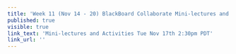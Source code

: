 ```yaml
---
title: 'Week 11 (Nov 14 - 20) BlackBoard Collaborate Mini-lectures and Activities'
published: true
visible: true
link_text: 'Mini-lectures and Activities Tue Nov 17th 2:30pm PDT'
link_url: ''
---
```

